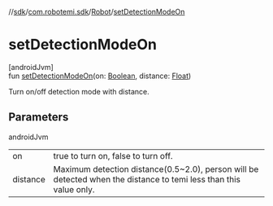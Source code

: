 //[sdk](../../../index.md)/[com.robotemi.sdk](../index.md)/[Robot](index.md)/[setDetectionModeOn](set-detection-mode-on.md)

# setDetectionModeOn

[androidJvm]\
fun [setDetectionModeOn](set-detection-mode-on.md)(on: [Boolean](https://kotlinlang.org/api/latest/jvm/stdlib/kotlin/-boolean/index.html), distance: [Float](https://kotlinlang.org/api/latest/jvm/stdlib/kotlin/-float/index.html))

Turn on/off detection mode with distance.

## Parameters

androidJvm

| | |
|---|---|
| on | true to turn on, false to turn off. |
| distance | Maximum detection distance(0.5~2.0), person will be detected when the distance     to temi less than this value only. |
